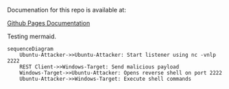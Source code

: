 Documenation for this repo is available at:

[Github Pages Documentation](https://johniwasz.github.io/rce-serialization-dotnet/)

Testing mermaid.

```mermaid
sequenceDiagram    
    Ubuntu-Attacker->>Ubuntu-Attacker: Start listener using nc -vnlp 2222
    REST Client->>Windows-Target: Send malicious payload
    Windows-Target->>Ubuntu-Attacker: Opens reverse shell on port 2222
    Ubuntu-Attacker->>Windows-Target: Execute shell commands
```